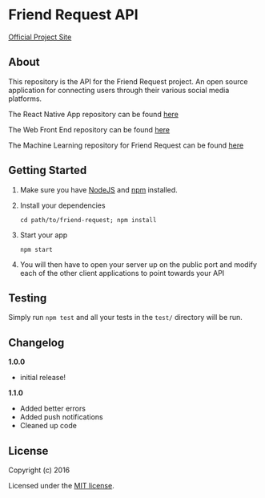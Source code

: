 # Friend Request API
[Official Project Site](https://friendrequest.ca)

> 

## About

This repository is the API for the Friend Request project. An open source application for connecting users through their various social media platforms.


The React Native App repository can be found [here](https://github.com/benstraats/Friend-Request-React-Native)

The Web Front End repository can be found [here](https://github.com/benstraats/Friend-Request-Website)

The Machine Learning repository for Friend Request can be found [here](https://github.com/benstraats/Friend-Request-Machine-Learning)

## Getting Started

1. Make sure you have [NodeJS](https://nodejs.org/) and [npm](https://www.npmjs.com/) installed.
2. Install your dependencies

    ```
    cd path/to/friend-request; npm install
    ```

3. Start your app

    ```
    npm start
    ```

4. You will then have to open your server up on the public port and modify each of the other client applications to point towards your API

## Testing

Simply run `npm test` and all your tests in the `test/` directory will be run.

## Changelog

__1.0.0__
- initial release!

__1.1.0__
- Added better errors
- Added push notifications
- Cleaned up code

## License

Copyright (c) 2016

Licensed under the [MIT license](LICENSE).
